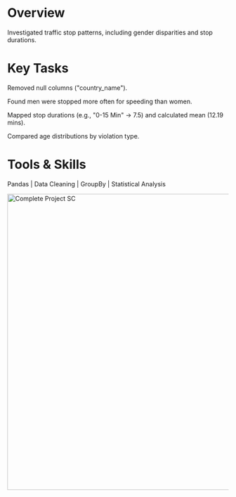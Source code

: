 # Overview
Investigated traffic stop patterns, including gender disparities and stop durations.

# Key Tasks

Removed null columns ("country_name").

Found men were stopped more often for speeding than women.

Mapped stop durations (e.g., "0-15 Min" → 7.5) and calculated mean (12.19 mins).

Compared age distributions by violation type.

# Tools & Skills
Pandas | Data Cleaning | GroupBy | Statistical Analysis

<img width="1314" height="674" alt="Complete Project SC" src= [https://github.com/Ashishhhh2/Data-Analyst-Car-Dataset/blob/main/Car%20Dataset.png](https://github.com/Ashishhhh2/Data-Analyst-Road-Dataset/blob/main/Road%20dataset.png)/>

